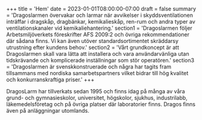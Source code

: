 +++
title = 'Hem'
date = 2023-01-01T08:00:00-07:00
draft = false
summary = 'Dragoslarmen övervakar och larmar när avvikelser i skyddsventilationen inträffar i dragskåp, dragbänkar, kemikalieskåp, ren-rum och andra typer av ventilationskanaler vid kemikaliehantering.'
section1 = 'Dragoslarmen följer Arbetsmiljöverkets föreskrifter AFS 2009:2 och övriga rekommendationer där sådana finns. Vi kan även utöver standardsortimentet skräddarsy utrustning efter kundens behov.'
section2 = 'Vårt grundkoncept är att Dragoslarmen skall vara lätta att installera och vara användarvänliga utan tidskrävande och komplicerade inställningar som stör operatören.'
section3 = 'Dragoslarmen är svenskkonstruerade och några har tagits fram tillsammans med nordiska samarbetspartners vilket bidrar till hög kvalitet och konkurranskraftiga priser.'
+++

DragosLarm har tillverkats sedan 1995 och finns idag på många av våra grund- och gymnasieskolor, universitet, högskolor, sjukhus, industrilabb, läkemedelsföretag och på övriga platser där laboratorier finns.
Dragos finns även på anläggningar utomlands.
